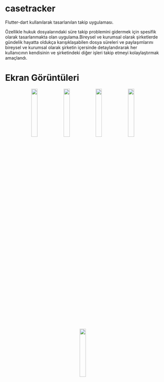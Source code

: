 # casetracker
Flutter-dart kullanılarak tasarlanılan takip uygulaması.

Özellikle hukuk dosyalarındaki süre takip problemini gidermek için spesifik olarak tasarlanmakta olan uygulama.Bireysel ve kurumsal olarak şirketlerde gündelik hayatta oldukça karışıklaşabilen dosya süreleri ve paylaşımlarını bireysel ve kurumsal olarak şirketin içersinde detaylandırarak her kullanıcının kendisinin ve şirketindeki diğer işleri takip etmeyi kolaylaştırmak amaçlandı.


# Ekran Görüntüleri
<p align="center">
  <img src="https://github.com/user-attachments/assets/59ee8f40-faa1-4827-b9fb-0b6e9bde415d" width="20%" />
    <img src="https://github.com/user-attachments/assets/dc13973d-246f-4553-a3c3-241ffd7d6751" width="20%" />
  <img src="https://github.com/user-attachments/assets/c696bf58-1458-4061-953d-bb3ee14e6bd0" width="20%" />
  <img src="https://github.com/user-attachments/assets/1f192bb8-dc7a-42b1-a80a-c29ecd3540ca" width="20%" />
   <img src="https://github.com/user-attachments/assets/d145e49b-a9b7-4921-a43d-8bef0de3c128" width="20%" />
 
</p> <br />
